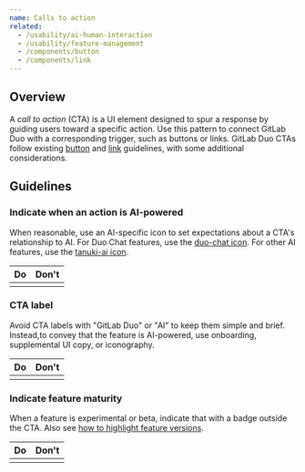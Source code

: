 ```yaml
---
name: Calls to action
related:
  - /usability/ai-human-interaction
  - /usability/feature-management
  - /components/button
  - /components/link
---
```


## Overview

A _call to action_ (CTA) is a UI element designed to spur a response by guiding users toward a specific action. Use this pattern to connect GitLab Duo with a corresponding trigger, such as buttons or links. GitLab Duo CTAs follow existing [button](/components/button) and [link](/components/link) guidelines, with some additional considerations.

## Guidelines

### Indicate when an action is AI-powered

When reasonable, use an AI-specific icon to set expectations about a CTA's relationship to AI. For Duo Chat features, use the [duo-chat icon](https://gitlab-org.gitlab.io/gitlab-svgs/?q=~duo-chat). For other AI features, use the [tanuki-ai icon](https://gitlab-org.gitlab.io/gitlab-svgs/?q=~tanuki-ai).

| Do                                                                                                                                       | Don't                                                                                                                                           |
| ---------------------------------------------------------------------------------------------------------------------------------------- | ----------------------------------------------------------------------------------------------------------------------------------------------- |
| <figure-img alt="Default button with tanuki-ai icon" label="Button uses AI-specific icon." src="/img/ai-cta-with-icon.svg"></figure-img> | <figure-img alt="Default button without tanuki-ai icon." label="Button omits AI-specific icon." src="/img/ai-cta-without-icon.svg"></figure-img> |

### CTA label

Avoid CTA labels with "GitLab Duo" or "AI" to keep them simple and brief. Instead,to convey that the feature is AI-powered, use onboarding, supplemental UI copy, or iconography. 

| Do                                                                                                                                   | Don't                                                                                                                               |
| ------------------------------------------------------------------------------------------------------------------------------------ | ----------------------------------------------------------------------------------------------------------------------------------- |
| <figure-img alt="Button with label: Summarize comments" label="Button label is simple and brief." src="/img/ai-cta-with-icon.svg"></figure-img> | <figure-img alt="Button with label: Summarize comments with GitLab Duo" label="Button label is too complex and long." src="/img/ai-cta-too-long.svg"></figure-img> |

### Indicate feature maturity

When a feature is experimental or beta, indicate that with a badge outside the CTA. Also see [how to highlight feature versions](/usability/feature-management#highlighting-feature-versions).

| Do                                                                                                                                                                                                                     | Don't                                                                                                                                                          |
| ---------------------------------------------------------------------------------------------------------------------------------------------------------------------------------------------------------------------- | -------------------------------------------------------------------------------------------------------------------------------------------------------------- |
| <figure-img alt="Feature maturity is indicated outside of the CTA with a Beta badge embedded in UI copy" label="Feature maturity is indicated outside of the button." src="/img/do-feature-maturity.svg"></figure-img> | <figure-img alt="An AI button containing a Beta badge" label="Feature maturity is indicated in the button." src="/img/dont-feature-maturity.svg"></figure-img> |
